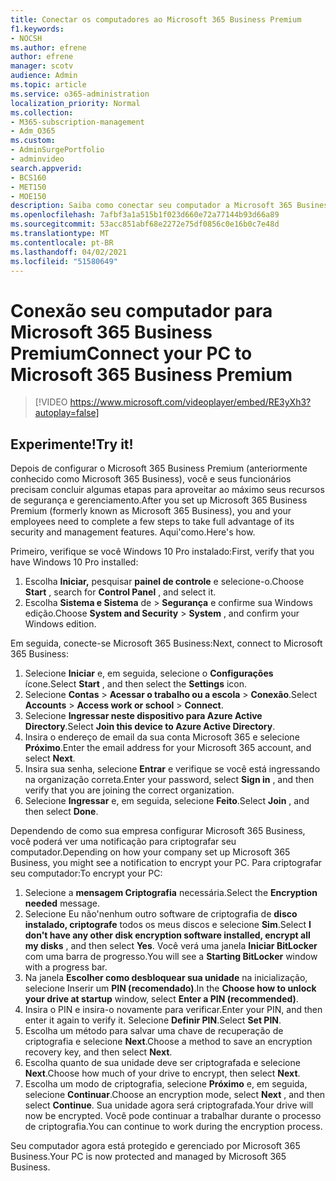 ```yaml
---
title: Conectar os computadores ao Microsoft 365 Business Premium
f1.keywords:
- NOCSH
ms.author: efrene
author: efrene
manager: scotv
audience: Admin
ms.topic: article
ms.service: o365-administration
localization_priority: Normal
ms.collection:
- M365-subscription-management
- Adm_O365
ms.custom:
- AdminSurgePortfolio
- adminvideo
search.appverid:
- BCS160
- MET150
- MOE150
description: Saiba como conectar seu computador a Microsoft 365 Business.
ms.openlocfilehash: 7afbf3a1a515b1f023d660e72a77144b93d66a89
ms.sourcegitcommit: 53acc851abf68e2272e75df0856c0e16b0c7e48d
ms.translationtype: MT
ms.contentlocale: pt-BR
ms.lasthandoff: 04/02/2021
ms.locfileid: "51580649"
---
```

# <a name="connect-your-pc-to-microsoft-365-business-premium"></a><span data-ttu-id="bb567-103">Conexão seu computador para Microsoft 365 Business Premium</span><span class="sxs-lookup"><span data-stu-id="bb567-103">Connect your PC to Microsoft 365 Business Premium</span></span>

> [!VIDEO https://www.microsoft.com/videoplayer/embed/RE3yXh3?autoplay=false]

## <a name="try-it"></a><span data-ttu-id="bb567-104">Experimente!</span><span class="sxs-lookup"><span data-stu-id="bb567-104">Try it!</span></span>
<span data-ttu-id="bb567-105">Depois de configurar o Microsoft 365 Business Premium (anteriormente conhecido como Microsoft 365 Business), você e seus funcionários precisam concluir algumas etapas para aproveitar ao máximo seus recursos de segurança e gerenciamento.</span><span class="sxs-lookup"><span data-stu-id="bb567-105">After you set up Microsoft 365 Business Premium (formerly known as Microsoft 365 Business), you and your employees need to complete a few steps to take full advantage of its security and management features.</span></span> <span data-ttu-id="bb567-106">Aqui&#39;como.</span><span class="sxs-lookup"><span data-stu-id="bb567-106">Here&#39;s how.</span></span>

<span data-ttu-id="bb567-107">Primeiro, verifique se você Windows 10 Pro instalado:</span><span class="sxs-lookup"><span data-stu-id="bb567-107">First, verify that you have Windows 10 Pro installed:</span></span>

1. <span data-ttu-id="bb567-108">Escolha  **Iniciar,** pesquisar  **painel de controle** e selecione-o.</span><span class="sxs-lookup"><span data-stu-id="bb567-108">Choose  **Start** , search for  **Control Panel** , and select it.</span></span>
2. <span data-ttu-id="bb567-109">Escolha **Sistema e Sistema** de   >   **Segurança** e confirme sua Windows edição.</span><span class="sxs-lookup"><span data-stu-id="bb567-109">Choose  **System and Security**  >  **System** , and confirm your Windows edition.</span></span>

<span data-ttu-id="bb567-110">Em seguida, conecte-se Microsoft 365 Business:</span><span class="sxs-lookup"><span data-stu-id="bb567-110">Next, connect to Microsoft 365 Business:</span></span>

1. <span data-ttu-id="bb567-111">Selecione **Iniciar** e, em seguida, selecione o **Configurações** ícone.</span><span class="sxs-lookup"><span data-stu-id="bb567-111">Select  **Start** , and then select the  **Settings** icon.</span></span>
2. <span data-ttu-id="bb567-112">Selecione **Contas**  >   **Acessar o trabalho ou a escola**   >   **Conexão**.</span><span class="sxs-lookup"><span data-stu-id="bb567-112">Select  **Accounts** >  **Access work or school**  >  **Connect**.</span></span>
3. <span data-ttu-id="bb567-113">Selecione **Ingressar neste dispositivo para Azure Active Directory**.</span><span class="sxs-lookup"><span data-stu-id="bb567-113">Select  **Join this device to Azure Active Directory**.</span></span>
4. <span data-ttu-id="bb567-114">Insira o endereço de email da sua conta Microsoft 365 e selecione **Próximo**.</span><span class="sxs-lookup"><span data-stu-id="bb567-114">Enter the email address for your Microsoft 365 account, and select  **Next**.</span></span>
5. <span data-ttu-id="bb567-115">Insira sua senha, selecione  **Entrar** e verifique se você está ingressando na organização correta.</span><span class="sxs-lookup"><span data-stu-id="bb567-115">Enter your password, select  **Sign in** , and then verify that you are joining the correct organization.</span></span>
6. <span data-ttu-id="bb567-116">Selecione  **Ingressar** e, em seguida, selecione  **Feito**.</span><span class="sxs-lookup"><span data-stu-id="bb567-116">Select  **Join** , and then select  **Done**.</span></span>

<span data-ttu-id="bb567-117">Dependendo de como sua empresa configurar Microsoft 365 Business, você poderá ver uma notificação para criptografar seu computador.</span><span class="sxs-lookup"><span data-stu-id="bb567-117">Depending on how your company set up Microsoft 365 Business, you might see a notification to encrypt your PC.</span></span> <span data-ttu-id="bb567-118">Para criptografar seu computador:</span><span class="sxs-lookup"><span data-stu-id="bb567-118">To encrypt your PC:</span></span>

1. <span data-ttu-id="bb567-119">Selecione a  **mensagem Criptografia**  necessária.</span><span class="sxs-lookup"><span data-stu-id="bb567-119">Select the  **Encryption needed**  message.</span></span>
2. <span data-ttu-id="bb567-120">Selecione Eu não&#39;nenhum outro software de criptografia de  **disco instalado, criptografe** todos os meus discos e selecione  **Sim**.</span><span class="sxs-lookup"><span data-stu-id="bb567-120">Select  **I don&#39;t have any other disk encryption software installed, encrypt all my disks** , and then select  **Yes**.</span></span> <span data-ttu-id="bb567-121">Você verá uma janela **Iniciar BitLocker** com uma barra de progresso.</span><span class="sxs-lookup"><span data-stu-id="bb567-121">You will see a  **Starting BitLocker**  window with a progress bar.</span></span>
3. <span data-ttu-id="bb567-122">Na janela  **Escolher como desbloquear sua unidade**  na inicialização, selecione Inserir um **PIN (recomendado)**.</span><span class="sxs-lookup"><span data-stu-id="bb567-122">In the  **Choose how to unlock your drive at startup**  window, select **Enter a PIN (recommended)**.</span></span>
4. <span data-ttu-id="bb567-123">Insira o PIN e insira-o novamente para verificar.</span><span class="sxs-lookup"><span data-stu-id="bb567-123">Enter your PIN, and then enter it again to verify it.</span></span> <span data-ttu-id="bb567-124">Selecione  **Definir PIN**.</span><span class="sxs-lookup"><span data-stu-id="bb567-124">Select  **Set PIN**.</span></span>
5. <span data-ttu-id="bb567-125">Escolha um método para salvar uma chave de recuperação de criptografia e selecione  **Next**.</span><span class="sxs-lookup"><span data-stu-id="bb567-125">Choose a method to save an encryption recovery key, and then select  **Next**.</span></span>
6. <span data-ttu-id="bb567-126">Escolha quanto de sua unidade deve ser criptografada e selecione  **Next**.</span><span class="sxs-lookup"><span data-stu-id="bb567-126">Choose how much of your drive to encrypt, then select  **Next**.</span></span>
7. <span data-ttu-id="bb567-127">Escolha um modo de criptografia, selecione  **Próximo** e, em seguida, selecione  **Continuar**.</span><span class="sxs-lookup"><span data-stu-id="bb567-127">Choose an encryption mode, select  **Next** , and then select  **Continue**.</span></span> <span data-ttu-id="bb567-128">Sua unidade agora será criptografada.</span><span class="sxs-lookup"><span data-stu-id="bb567-128">Your drive will now be encrypted.</span></span> <span data-ttu-id="bb567-129">Você pode continuar a trabalhar durante o processo de criptografia.</span><span class="sxs-lookup"><span data-stu-id="bb567-129">You can continue to work during the encryption process.</span></span>

<span data-ttu-id="bb567-130">Seu computador agora está protegido e gerenciado por Microsoft 365 Business.</span><span class="sxs-lookup"><span data-stu-id="bb567-130">Your PC is now protected and managed by Microsoft 365 Business.</span></span>